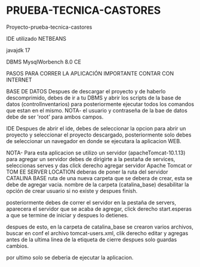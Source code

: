 # PRUEBA-TECNICA-CASTORES

Proyecto-prueba-tecnica-castores

IDE utilizado NETBEANS 

javajdk 17

DBMS MysqlWorbench 8.0 CE

PASOS PARA CORRER LA APLICACIÓN 
IMPORTANTE CONTAR CON INTERNET

BASE DE DATOS
Despues de descargar el proyecto y de haberlo descomprimido,
debes de ir a tu DBMS y abrir los scripts de la base de datos (controlInventarios)
para posteriormente ejecutar todos los comandos que estan en el mismo.
NOTA- el usuario y contraseña de la bae de datos debe de ser 'root' para ambos campos.


IDE 
Despues de abrir el ide, debes de seleccionar la opcion para abrir un proyecto y seleccionar el proyecto descargado,
posteriormente solo debes de seleccionar un navegador en donde se ejecutara la aplicacion WEB.

NOTA- Para esta aplicacion se utilizo un servidor (apacheTomcat-10.1.13)
para agregar un servidor debes de dirigirte a la pestaña de services, seleccionas serves y das click derecho agregar servidor Apache Tomcat or TOM EE
SERVER LOCATION deberas de poner la ruta del servidor 
CATALINA BASE ruta de una nueva carpeta que se debera de crear, esta se debe de agregar vacia. nombre de la carpeta (catalina_base)
desabilitar la opción de crear usuario si no existe y despues finish.

posteriormente debes de correr el servidor en la pestaña de servers, aparecera el servidor que se acaba de agregar, click derecho start.esperas a que se termine de iniciar y despues lo detienes.

despues de esto, en la carpeta de catalina_base se crearon varios archivos, buscar en conf el archivo tomcat-users.xml, clik derecho editar y agregas 
<user password ="" roles="gui-admin,manager-gui,manager-script,admin" username="admin"/> antes de la ultima linea  de la etiqueta de cierre </tomcat-users>
despues solo guardas cambios. 

por ultimo solo se deberia de ejecutar la aplicacion.
